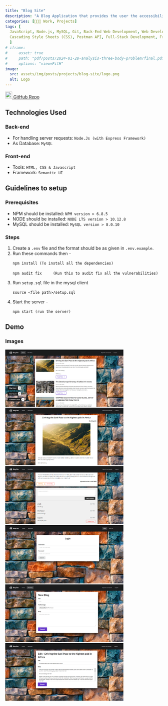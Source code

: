```yaml
---
title: "Blog Site"
description: "A Blog Application that provides the user the accessibility to perform most of the necessary functionalities it should contain"
categories: [🧑🏻‍💻 Work, Projects]
tags: [
  JavaScript, Node.js, MySQL, Git, Back-End Web Development, Web Development, SQL, Express.js, GitHub, 
  Cascading Style Sheets (CSS), Postman API, Full-Stack Development, Front-end Development
  ]
# iframe:
#     asset: true
#     path: "pdf/posts/2024-01-28-analysis-three-body-problem/final.pdf"
#     options: "view=FitH"
image:
  src: assets/img/posts/projects/blog-site/logo.png
  alt: Logo
---
```


[<img src="https://upload.wikimedia.org/wikipedia/commons/a/ae/Github-desktop-logo-symbol.svg" width="22" height="22"> GitHub Repo](https://github.com/Mayank0255/Blog-Site)

## Technologies Used

### Back-end

* For handling server requests: `Node.Js (with Express Framework)`
* As Database: `MySQL`

### Front-end

* Tools: `HTML, CSS & Javascript`
* Framework: `Semantic UI`

## Guidelines to setup

### Prerequisites

* NPM should be installed: `NPM version > 6.8.5`
* NODE should be installed: `NODE LTS version > 10.12.8`
* MySQL should be installed: `MySQL version > 8.0.10`

### Steps

1. Create a `.env` file and the format should be as given in `.env.example`.
2. Run these commands then -
    ```
    npm install (To install all the dependencies)
    
    npm audit fix     (Run this to audit fix all the vulnerabilities)
    ```
3. Run `setup.sql` file in the mysql client
    ```
    source <file path>/setup.sql
    ```
4. Start the server -
    ```
    npm start (run the server)
    ```

## Demo
  
### Images

<img src="assets/img/posts/projects/blog-site/1.png" width="75%" />
<img src="assets/img/posts/projects/blog-site/2.png" width="75%" />
<img src="assets/img/posts/projects/blog-site/3.png" width="75%" />
<img src="assets/img/posts/projects/blog-site/4.png" width="75%" />
<img src="assets/img/posts/projects/blog-site/5.png" width="75%" />
<img src="assets/img/posts/projects/blog-site/6.png" width="75%" />
